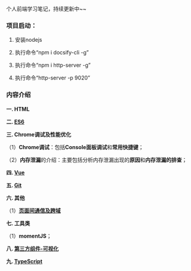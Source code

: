 个人前端学习笔记，持续更新中~~

### 项目启动：

1. 安装nodejs

2. 执行命令“npm i docsify-cli -g”

3. 执行命令“npm i http-server -g”

4. 执行命令“http-server -p 9020”

### 内容介绍

**一. HTML**

**二. [ES6](https://github.com/snowLeopard93/blog/tree/master/study/guide/ES6)**

**三. Chrome调试及性能优化**

（1）**Chrome调试**：包括**Console面板调试**和**常用快捷键**；

（2）**内存泄漏**的介绍：主要包括分析内存泄漏出现的**原因**和**内存泄漏的排查**；

**四. [Vue](https://github.com/snowLeopard93/blog/blob/master/study/guide/Vue)**

**五. [Git](https://github.com/snowLeopard93/blog/tree/master/study/guide/Git)**

**六. 其他**

（1）**[页面间通信及跨域](https://github.com/snowLeopard93/blog/blob/master/study/guide/%E5%85%B6%E4%BB%96/%E9%A1%B5%E9%9D%A2%E9%97%B4%E9%80%9A%E4%BF%A1%E5%8F%8A%E8%B7%A8%E5%9F%9F.md)**

**七. 工具类**

（1）**momentJS**；

**八. [第三方组件-可视化](https://github.com/snowLeopard93/blog/tree/master/study/guide/%E7%AC%AC%E4%B8%89%E6%96%B9%E7%BB%84%E4%BB%B6/%E5%8F%AF%E8%A7%86%E5%8C%96)**

**九. [TypeScript](https://github.com/snowLeopard93/blog/tree/master/study/guide/TypeScript)**
